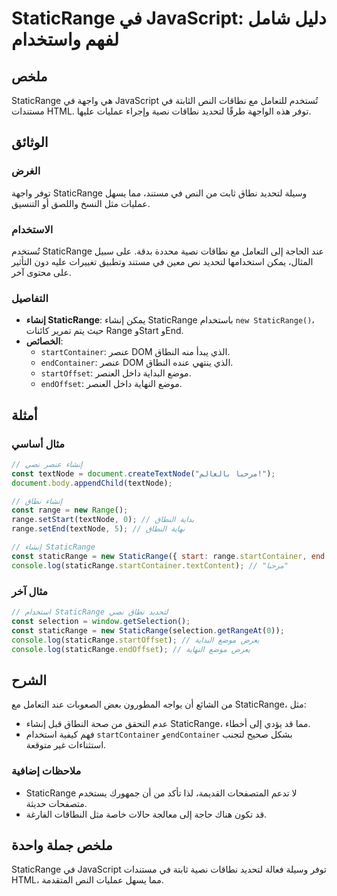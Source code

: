 <!--
Meta Description: # StaticRange في JavaScript: دليل شامل لفهم واستخدام ## ملخص StaticRange هي واجهة في JavaScript تُستخدم للتعامل مع نطاقات النص الثابتة في مستندات HTML...
Meta Keywords: staticrange, range, إنشاء, javascript, لتحديد
-->

# StaticRange في JavaScript: دليل شامل لفهم واستخدام

## ملخص
StaticRange هي واجهة في JavaScript تُستخدم للتعامل مع نطاقات النص الثابتة في مستندات HTML. توفر هذه الواجهة طرقًا لتحديد نطاقات نصية وإجراء عمليات عليها.

## الوثائق
### الغرض
توفر واجهة StaticRange وسيلة لتحديد نطاق ثابت من النص في مستند، مما يسهل عمليات مثل النسخ واللصق أو التنسيق.

### الاستخدام
تُستخدم StaticRange عند الحاجة إلى التعامل مع نطاقات نصية محددة بدقة. على سبيل المثال، يمكن استخدامها لتحديد نص معين في مستند وتطبيق تغييرات عليه دون التأثير على محتوى آخر.

### التفاصيل
- **إنشاء StaticRange**: يمكن إنشاء StaticRange باستخدام `new StaticRange()`، حيث يتم تمرير كائنات Range وStart وEnd.
- **الخصائص**:
  - `startContainer`: عنصر DOM الذي يبدأ منه النطاق.
  - `endContainer`: عنصر DOM الذي ينتهي عنده النطاق.
  - `startOffset`: موضع البداية داخل العنصر.
  - `endOffset`: موضع النهاية داخل العنصر.

## أمثلة
### مثال أساسي
```javascript
// إنشاء عنصر نصي
const textNode = document.createTextNode("مرحبا بالعالم!");
document.body.appendChild(textNode);

// إنشاء نطاق
const range = new Range();
range.setStart(textNode, 0); // بداية النطاق
range.setEnd(textNode, 5); // نهاية النطاق

// إنشاء StaticRange
const staticRange = new StaticRange({ start: range.startContainer, end: range.endContainer });
console.log(staticRange.startContainer.textContent); // "مرحبا"
```

### مثال آخر
```javascript
// استخدام StaticRange لتحديد نطاق نصي
const selection = window.getSelection();
const staticRange = new StaticRange(selection.getRangeAt(0));
console.log(staticRange.startOffset); // يعرض موضع البداية
console.log(staticRange.endOffset); // يعرض موضع النهاية
```

## الشرح
من الشائع أن يواجه المطورون بعض الصعوبات عند التعامل مع StaticRange، مثل:
- عدم التحقق من صحة النطاق قبل إنشاء StaticRange، مما قد يؤدي إلى أخطاء.
- فهم كيفية استخدام `startContainer` و`endContainer` بشكل صحيح لتجنب استثناءات غير متوقعة.

### ملاحظات إضافية
- StaticRange لا تدعم المتصفحات القديمة، لذا تأكد من أن جمهورك يستخدم متصفحات حديثة.
- قد تكون هناك حاجة إلى معالجة حالات خاصة مثل النطاقات الفارغة.

## ملخص جملة واحدة
StaticRange في JavaScript توفر وسيلة فعالة لتحديد نطاقات نصية ثابتة في مستندات HTML، مما يسهل عمليات النص المتقدمة.